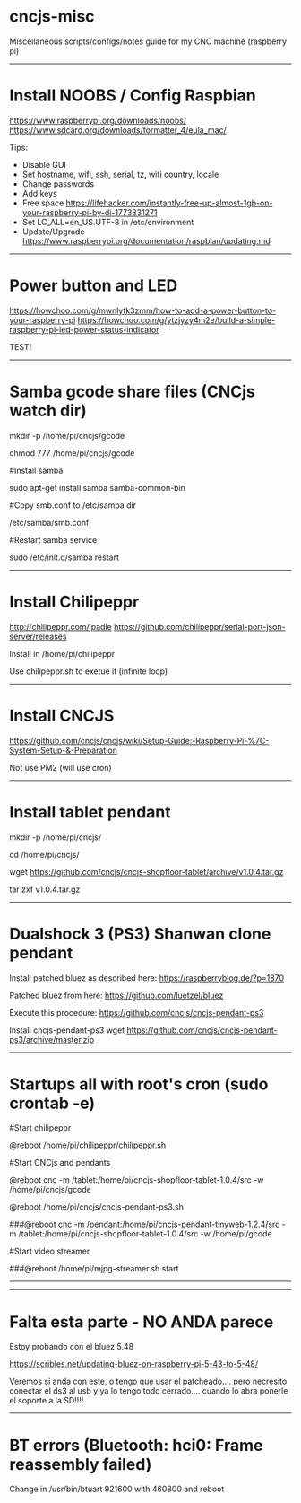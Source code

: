 # cncjs-misc

Miscellaneous scripts/configs/notes guide for my CNC machine (raspberry pi)

----
# Install NOOBS / Config Raspbian

https://www.raspberrypi.org/downloads/noobs/
https://www.sdcard.org/downloads/formatter_4/eula_mac/


Tips:
- Disable GUI
- Set hostname, wifi, ssh, serial, tz, wifi country, locale
- Change passwords
- Add keys
- Free space
https://lifehacker.com/instantly-free-up-almost-1gb-on-your-raspberry-pi-by-di-1773831271
- Set LC_ALL=en_US.UTF-8 in /etc/environment
- Update/Upgrade
https://www.raspberrypi.org/documentation/raspbian/updating.md


----
# Power button and LED

https://howchoo.com/g/mwnlytk3zmm/how-to-add-a-power-button-to-your-raspberry-pi
https://howchoo.com/g/ytzjyzy4m2e/build-a-simple-raspberry-pi-led-power-status-indicator

TEST!

----

# Samba gcode share files (CNCjs watch dir)

mkdir -p /home/pi/cncjs/gcode

chmod 777 /home/pi/cncjs/gcode

#Install samba

sudo apt-get install samba samba-common-bin

#Copy smb.conf to /etc/samba dir

/etc/samba/smb.conf

#Restart samba service

sudo /etc/init.d/samba restart

----
# Install Chilipeppr

http://chilipeppr.com/jpadie
https://github.com/chilipeppr/serial-port-json-server/releases

Install in /home/pi/chilipeppr

Use chilipeppr.sh to exetue it (infinite loop)

-----
# Install CNCJS

https://github.com/cncjs/cncjs/wiki/Setup-Guide:-Raspberry-Pi-%7C-System-Setup-&-Preparation

Not use PM2 (will use cron)

----

# Install tablet pendant

mkdir -p /home/pi/cncjs/

cd /home/pi/cncjs/

wget https://github.com/cncjs/cncjs-shopfloor-tablet/archive/v1.0.4.tar.gz

tar zxf v1.0.4.tar.gz

---------
# Dualshock 3 (PS3) Shanwan clone pendant

Install patched bluez as described here:
https://raspberryblog.de/?p=1870

Patched bluez from here:
https://github.com/luetzel/bluez

Execute this procedure:
https://github.com/cncjs/cncjs-pendant-ps3

Install cncjs-pendant-ps3
wget https://github.com/cncjs/cncjs-pendant-ps3/archive/master.zip


----

# Startups all with root's cron (sudo crontab -e)


#Start chilipeppr

@reboot /home/pi/chilipeppr/chilipeppr.sh

#Start CNCjs and pendants

@reboot cnc -m /tablet:/home/pi/cncjs-shopfloor-tablet-1.0.4/src -w /home/pi/cncjs/gcode

@reboot /home/pi/cncjs/cncjs-pendant-ps3.sh

###@reboot cnc -m /pendant:/home/pi/cncjs-pendant-tinyweb-1.2.4/src -m /tablet:/home/pi/cncjs-shopfloor-tablet-1.0.4/src -w /home/pi/gcode

#Start video streamer

###@reboot /home/pi/mjpg-streamer.sh start



---------
---------

# Falta esta parte - NO ANDA parece

Estoy probando con el bluez 5.48

https://scribles.net/updating-bluez-on-raspberry-pi-5-43-to-5-48/

Veremos si anda con este, o tengo que usar el patcheado.... pero necresito conectar el ds3 al usb y ya lo tengo todo cerrado.... cuando lo abra ponerle el soporte a la SD!!!!

---------

# BT errors (Bluetooth: hci0: Frame reassembly failed)

Change in /usr/bin/btuart 921600 with 460800 and reboot




